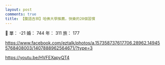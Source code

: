 ```yaml
---
layout: post
comments: true
title: 【腹語吉祥】哈佛大學推薦，快樂的20個習慣
---
```


:space_invader: 單： -21 婚： 744 年： 311 旅： 177

https://www.facebook.com/eztalk/photos/a.157358737617706.28962.149455768408003/1407888962564671/?type=3

https://youtu.be/HVFEXapyQT4
